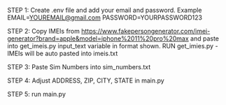 STEP 1: Create .env file and add your email and password. Example EMAIL=YOUREMAIL@gmail.com
                                                                  PASSWORD=YOURPASSWORD123
                                                                  
STEP 2: Copy IMEIs from https://www.fakepersongenerator.com/imei-generator?brand=apple&model=iphone%2011%20pro%20max and paste into get_imeis.py input_text variable in format shown. RUN get_imies.py - IMEIs will be auto pasted into imeis.txt

STEP 3: Paste Sim Numbers into sim_numbers.txt

STEP 4: Adjust ADDRESS, ZIP, CITY, STATE in main.py

STEP 5: run main.py
